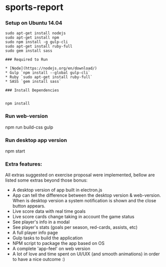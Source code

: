 # sports-report


### Setup on Ubuntu 14.04

```
sudo apt-get install nodejs
sudo apt-get install npm
sudo npm install -g gulp-cli
sudo apt-get install ruby-full
sudo gem install sass

### Required to Run

* [Node](https://nodejs.org/en/download/)
* Gulp `npm install --global gulp-cli` 
* Ruby `sudo apt-get install ruby-full` 
* SASS `gem install sass`

### Install Dependencies


npm install

```

### Run web-version

npm run build-css
gulp

### Run desktop app version

npm start

### Extra features:

All extras suggested on exercise proposal were implemented, bellow are listed some extras beyond those bonus:

- A desktop version of app built in electron.js
- App can tell the difference between the desktop version & web-version. When is desktop version a system notification is shown and the close button appears.
- Live score data with real time goals
- Live score cards change taking in account the game status
- See player's info in a modal
- See player's stats (goals per season, red-cards, assists, etc)
- A full player info page
- Gulp tasks to build the application
- NPM script to package the app based on OS 
- A complete 'app-feel' on web version
- A lot of love and time spent on UI/UIX (and smooth animations) in order to have a nice outcome :)
